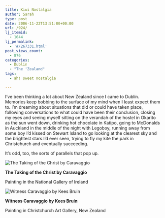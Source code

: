 ```yaml
---
title: Kiwi Nostalgia
author: Sarah
type: post
date: 2006-11-22T13:51:00+00:00
url: /924/
lj_itemid:
  - 1044
lj_permalink:
  - '#/267331.html'
post_views_count:
  - 876
categories:
  - Dublin
  - "The 'Zealand"
tags:
  - ah! sweet nostalgia

---
```

I&#8217;ve been thinking a lot about New Zealand since I came to Dublin. Memories keep bobbing to the surface of my mind when I least expect them to. I&#8217;m dreaming about situations that did or could have taken place, following conversations to what could have been their conclusion, closing my eyes and seeing myself sitting on the verandah of the hostel in Okarito as the sun went down, drinking hot chocolate in Katipo, going to McDonalds in Auckland in the middle of the night with Legoboy, running away from some boy I&#8217;d kissed on Stewart Island to go looking at the clearest sky and the brightest stars I&#8217;d ever seen, trying to fly my kite the park in Christchurch and eventually succeeding.

It&#8217;s odd, too, the sorts of parallels that pop up.

![The Taking of the Christ by Caravaggio](/img/blog/caravaggio.jpg)    

**The Taking of the Christ by Caravaggio**

Painting in the National Gallery of Ireland

![Witness Caravaggio by Kees Bruin](/img/blog/keesbruin.jpg)

**Witness Caravaggio by Kees Bruin**

Painting in Christchurch Art Gallery, New Zealand



 [1]: http://pics.livejournal.com/froodie/pic/0002a6he/g4